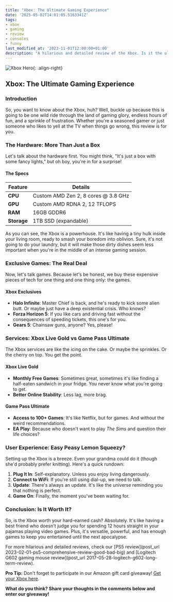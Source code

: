 ```yaml
---
title: "Xbox: The Ultimate Gaming Experience"
date: '2025-05-02T14:01:05.5163341Z'
tags:
- xbox
- gaming
- review
- consoles
- funny
last_modified_at: '2023-11-01T12:00:00+01:00'
description: "A hilarious and detailed review of the Xbox. Is it the ultimate gaming console? Find out here!"
---
```


![Xbox Hero](https://example.com/xbox-hero.jpg){: .align-right}

## Xbox: The Ultimate Gaming Experience

### Introduction

So, you want to know about the Xbox, huh? Well, buckle up because this is going to be one wild ride through the land of gaming glory, endless hours of fun, and a sprinkle of frustration. Whether you're a seasoned gamer or just someone who likes to yell at the TV when things go wrong, this review is for you.

### The Hardware: More Than Just a Box

Let's talk about the hardware first. You might think, "It's just a box with some fancy lights," but oh boy, you're in for a surprise!

#### The Specs

| Feature             | Details                             |
|--------------------|-------------------------------------|
| **CPU**            | Custom AMD Zen 2, 8 cores @ 3.8 GHz |
| **GPU**            | Custom AMD RDNA 2, 12 TFLOPS       |
| **RAM**            | 16GB GDDR6                          |
| **Storage**        | 1TB SSD (expandable)                |

As you can see, the Xbox is a powerhouse. It's like having a tiny hulk inside your living room, ready to smash your boredom into oblivion. Sure, it's not going to do your laundry, but it will make those dirty dishes seem less important when you're in the middle of an intense gaming session.

### Exclusive Games: The Real Deal

Now, let's talk games. Because let's be honest, we buy these expensive pieces of tech for one thing and one thing only: the games.

#### Xbox Exclusives
- **Halo Infinite**: Master Chief is back, and he's ready to kick some alien butt. Or maybe just have a deep existential crisis. Who knows?
- **Forza Horizon 5**: If you like cars and driving fast without the consequences of speeding tickets, this one's for you.
- **Gears 5**: Chainsaw guns, anyone? Yes, please!

### Services: Xbox Live Gold vs Game Pass Ultimate

The Xbox services are like the icing on the cake. Or maybe the sprinkles. Or the cherry on top. You get the point.

#### Xbox Live Gold
- **Monthly Free Games**: Sometimes great, sometimes it's like finding a half-eaten sandwich in your fridge. You never know what you're going to get.
- **Better Online Stability**: Less lag, more brag.

#### Game Pass Ultimate
- **Access to 100+ Games**: It's like Netflix, but for games. And without the weird recommendations.
- **EA Play**: Because who doesn't want to play *The Sims* and question their life choices?

### User Experience: Easy Peasy Lemon Squeezy?

Setting up the Xbox is a breeze. Even your grandma could do it (though she'd probably prefer knitting). Here's a quick rundown:

1. **Plug It In**: Self-explanatory. Unless you enjoy living dangerously.
2. **Connect to WiFi**: If you're still using dial-up, we need to talk.
3. **Update**: There's always an update. It's like the universe reminding you that nothing is perfect.
4. **Game On**: Finally, the moment you've been waiting for.

### Conclusion: Is It Worth It?

So, is the Xbox worth your hard-earned cash? Absolutely. It's like having a best friend who doesn't judge you for spending 12 hours straight in your pajamas playing video games. Plus, it's versatile, powerful, and has enough games to keep you entertained until the next apocalypse.

For more hilarious and detailed reviews, check our [PS5 review](post_url 2023-02-01-ps5-comprehensive-review-good-bad-big) and [Logitech G602 gaming mouse review](post_url 2017-05-28-logitech-g602-long-term-review).

**Pro Tip:** Don't forget to participate in our Amazon gift card giveaway! [Get your Xbox here](https://www.amazon.com/dp/B09XX5FVHJ?tag=geeknite-20).

**What do you think? Share your thoughts in the comments below and enter our giveaway!**
